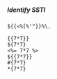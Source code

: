 
##### Identify SSTI

```none
${{<%[%'"}}%\.
```

```
{{7*7}}
${7*7}
<%= 7*7 %>
${{7*7}}
#{7*7}
*{7*7}
```
